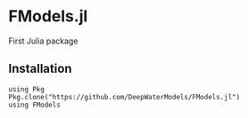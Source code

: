 # FModels.jl
First Julia package


## Installation

~~~
using Pkg
Pkg.clone("https://github.com/DeepWaterModels/FModels.jl")
using FModels
~~~
